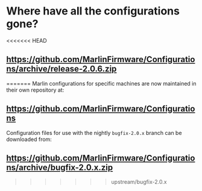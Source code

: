 # Where have all the configurations gone?

<<<<<<< HEAD
## https://github.com/MarlinFirmware/Configurations/archive/release-2.0.6.zip
=======
Marlin configurations for specific machines are now maintained in their own repository at:

## https://github.com/MarlinFirmware/Configurations

Configuration files for use with the nightly `bugfix-2.0.x` branch can be downloaded from:

## https://github.com/MarlinFirmware/Configurations/archive/bugfix-2.0.x.zip
>>>>>>> upstream/bugfix-2.0.x
